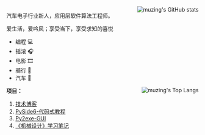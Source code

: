 <img align="right" src="https://github-readme-stats.vercel.app/api?username=muziing&show_icons=true" alt="muzing's GitHub stats"/>

汽车电子行业新人，应用层软件算法工程师。

爱生活，爱吟风；享受当下，享受求知的喜悦

- 编程 :computer:
- 摇滚 :headphones:
- 电影 :film_strip:
- 骑行 :bicyclist:
- 汽车 :car:

<img  align="right" src="https://github-readme-stats.vercel.app/api/top-langs/?username=muziing" alt="muzing's Top Langs"/>

**项目：**

1. [技术博客](https://muzing.top)
2. [PySide6-代码式教程](https://github.com/muziing/PySide6-Code-Tutorial)
3. [Py2exe-GUI](https://github.com/muziing/Py2exe-GUI)
4. [《机械设计》学习笔记](https://domm.muzing.top)
